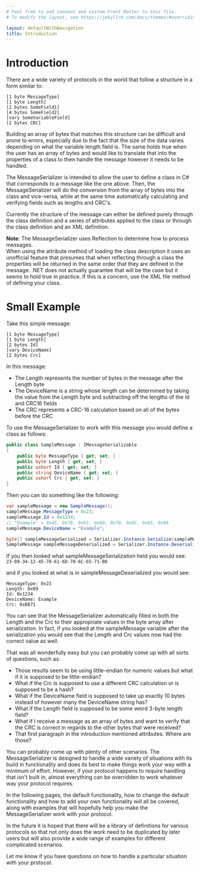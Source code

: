 ```yaml
---
# Feel free to add content and custom Front Matter to this file.
# To modify the layout, see https://jekyllrb.com/docs/themes/#overriding-theme-defaults

layout: defaultWithNavigation
title: Introduction
---
```

# Introduction

There are a wide variety of protocols in the world that follow a structure in a form similar to:

```
[1 byte MessageType]
[1 byte Length]
[2 bytes SomeField1]
[4 bytes SomeField2]
[vary SomeVariableField]
[2 bytes CRC]
```

Building an array of bytes that matches this structure can be difficult and prone to errors,
especially due to the fact that the size of the data varies depending on what the variable length
field is.  The same holds true when the user has an array of bytes and would like to translate
that into the properties of a class to then handle the message however it needs to be handled.

The MessageSerializer is intended to allow the user to define a class in C# that corresponds 
to a message like the one above.  Then, the MessageSerializer will
do the conversion from the array of bytes into the class and vice-versa, while
at the same time automatically calculating and verifying fields such as lengths and CRC's.

Currently the structure of the message can either be defined purely through the class definition
and a series of attributes applied to the class or through the class definition and an XML definition.

**Note**: The MessageSerializer uses Reflection to determine how to process messages.  
When using the attribute method of loading the class description it uses an unofficial feature
that presumes that when reflecting through a class the properties will be returned in the same
order that they are defined in the message.
.NET does not actually guarantee that will be the case but it seems to hold true in practice.
If this is a concern, use the XML file method of defining your class.

# Small Example

Take this simple message:

```
[1 byte MessageType]
[1 byte Length]
[2 bytes Id]
[vary DeviceName]
[2 bytes Crc]
```

In this message:
* The Length represents the number of bytes in the message after the Length byte
* The DeviceName is a string whose length can be determined by taking the value from the Length byte
and subtracting off the lengths of the Id and CRC16 fields
* The CRC represents a CRC-16 calculation based on all of the bytes before the CRC

To use the MessageSerializer to work with this message you would define a class as follows:

```csharp
public class SampleMessage : IMessageSerializable
{
    public byte MessageType { get; set; }
    public byte Length { get; set; }
    public ushort Id { get; set; }
    public string DeviceName { get; set; }
    public ushort Crc { get; set; }
}
```

Then you can do something like the following:

```csharp
var sampleMessage = new SampleMessage();
sampleMessage.MessageType = 0x23;
sampleMessage.Id = 0x1234;
// "Example" = 0x45, 0x78, 0x61, 0x6D, 0x70, 0x6C, 0x65, 0x0A
sampleMessage.DeviceName = "Example";

byte[] sampleMessageSerialized = Serializer.Instance.Serialize(sampleMessage);
SampleMessage sampleMessageDeserialized = Serializer.Instance.Deserialize<SampleMessage>(sampleMessageSerialized);
```

If you then looked what sampleMessageSerialization held you would see:
`23-09-34-12-45-78-61-6D-70-6C-65-71-B8`

and if you looked at what is in sampleMessageDeserialized you would see:

```
MessageType: 0x23
Length: 0x09
Id: 0x1234
DeviceName: Example
Crc: 0xB871
```

You can see that the MessageSerializer automatically filled in both the Length and the Crc to their appropriate values in the byte array after serialization.
In fact, if you looked at the sampleMessage variable after the serialization you would see that the Length and Crc values now had the correct value as well.

That was all wonderfully easy but you can probably come up with all sorts of questions, such as:
* Those results seem to be using little-endian for numeric values but what if it is supposed to be little-endian?
* What if the Crc is supposed to use a different CRC calculation or is supposed to be a hash?
* What if the DeviceName field is supposed to take up exactly 10 bytes instead of however many the DeviceName string has?
* What if the Length field is supposed to be some weird 3-byte length field?
* What if I receive a message as an array of bytes and want to verify that the CRC is correct in regards to the other bytes that were received?
* That first paragraph in the introduction mentioned attributes.  Where are those?

You can probably come up with plenty of other scenarios.  The MessageSerializer is designed to handle a wide variety of situations
with its build in functionality and does its best to make things work your way with a minimum of effort.  However, if your protocol 
happens to require handling that isn't built in, almost everything can be overridden to work whatever way your protocol requires.

In the following pages, the default functionality, how to change the default functionality and how to add your own functionality
will all be covered, along with examples that will hopefully help you make the MessageSerializer work with your protocol.

In the future it is hoped that there will be a library of definitions for various protocols so that not only does the work need
to be duplicated by later users but will also provide a wide range of examples for different complicated scenarios.

Let me know if you have questions on how to handle a particular situation with your protocol.
